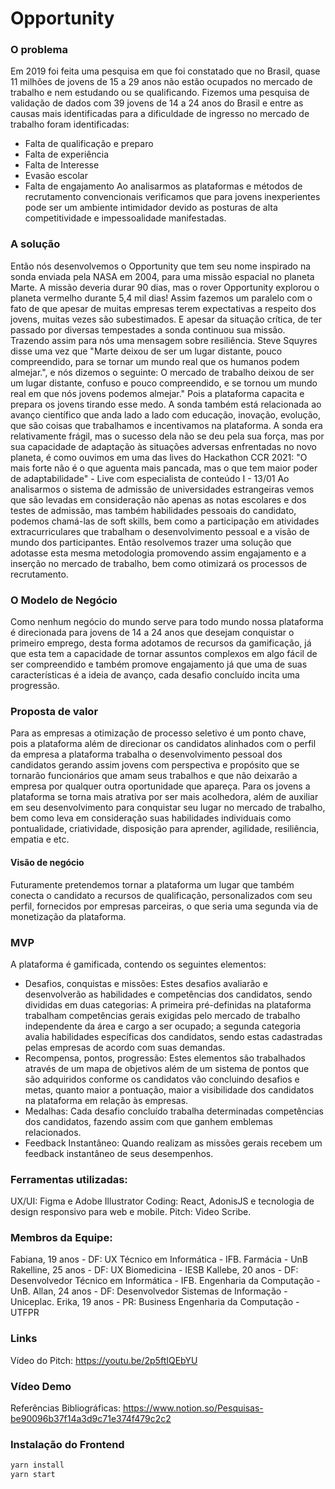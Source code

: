 # Opportunity

### O problema

Em 2019 foi feita uma pesquisa em que foi constatado que no Brasil, quase 11 milhões de jovens de 15 a 29 anos não estão ocupados no mercado de trabalho e nem estudando ou se qualificando. 
Fizemos uma pesquisa de validação de dados com 39 jovens de 14 a 24 anos do Brasil e entre as causas mais identificadas para a dificuldade de ingresso no mercado de trabalho foram identificadas:
- Falta de qualificação e preparo
- Falta de experiência
- Falta de Interesse
- Evasão escolar
- Falta de engajamento
Ao analisarmos as plataformas e métodos de recrutamento convencionais verificamos que para jovens inexperientes pode ser um ambiente intimidador devido as posturas de alta competitividade e impessoalidade manifestadas.

### A solução

Então nós desenvolvemos o Opportunity que tem seu nome inspirado na sonda enviada pela NASA em 2004, para uma missão espacial no planeta Marte. A missão deveria durar 90 dias, mas o rover Opportunity explorou o planeta vermelho durante 5,4 mil dias! Assim fazemos um paralelo com o fato de que apesar de muitas empresas terem expectativas a respeito dos jovens, muitas vezes são subestimados.
E apesar da situação crítica, de ter passado por diversas tempestades a sonda continuou sua missão. Trazendo assim para nós uma mensagem sobre resiliência.
Steve Squyres disse uma vez que "Marte deixou de ser um lugar distante, pouco compreendido, para se tornar um mundo real que os humanos podem almejar.", e nós dizemos o seguinte: O mercado de trabalho deixou de ser um lugar distante, confuso e pouco compreendido, e se tornou um mundo real em que nós jovens podemos almejar." Pois a plataforma capacita e prepara os jovens tirando esse medo.
A sonda também está relacionada ao avanço científico que anda lado a lado com educação, inovação, evolução, que são coisas que trabalhamos e incentivamos na plataforma.
A sonda era relativamente frágil, mas o sucesso dela não se deu pela sua força, mas por sua capacidade de adaptação às situações adversas enfrentadas no novo planeta, é como ouvimos em uma das lives do Hackathon CCR 2021: "O mais forte não é o que aguenta mais pancada, mas o que tem maior poder de adaptabilidade" - Live com especialista de conteúdo I - 13/01
Ao analisarmos o sistema de admissão de universidades estrangeiras vemos que são levadas em consideração não apenas as notas escolares e dos testes de admissão, mas também habilidades pessoais do candidato, podemos chamá-las de soft skills, bem como a participação em atividades extracurriculares que trabalham o desenvolvimento pessoal e a visão de mundo dos participantes.
Então resolvemos trazer uma solução que adotasse esta mesma metodologia promovendo assim engajamento e a inserção no mercado de trabalho, bem como otimizará os processos de recrutamento.
	
### O Modelo de Negócio

Como nenhum negócio do mundo serve para todo mundo nossa plataforma é direcionada para jovens de 14 a 24 anos que desejam conquistar o primeiro emprego, desta forma adotamos de recursos da gamificação, já que esta tem a capacidade de tornar assuntos complexos em algo fácil de ser compreendido e também promove engajamento já que uma de suas características é a ideia de avanço, cada desafio concluído incita uma progressão.


### Proposta de valor

Para as empresas a otimização de processo seletivo é um ponto chave, pois a plataforma além de direcionar os candidatos alinhados com o perfil da empresa a plataforma trabalha o desenvolvimento pessoal dos candidatos gerando assim jovens com perspectiva e propósito que se tornarão funcionários que amam seus trabalhos e que não deixarão a empresa por qualquer outra oportunidade que apareça.
Para os jovens a plataforma se torna mais atrativa por ser mais acolhedora, além de auxiliar em seu desenvolvimento para conquistar seu lugar no mercado de trabalho, bem como leva em consideração suas habilidades individuais como pontualidade, criatividade, disposição para aprender, agilidade, resiliência, empatia e etc.
	
#### Visão de negócio

Futuramente pretendemos tornar a plataforma um lugar que também conecta o candidato a recursos de qualificação, personalizados com seu perfil, fornecidos por empresas parceiras, o que seria uma segunda via de monetização da plataforma.


### MVP

A plataforma é gamificada, contendo os seguintes elementos:
- Desafios, conquistas e missões: 
Estes desafios avaliarão e desenvolverão as habilidades e competências dos candidatos, sendo divididas em duas categorias: A primeira pré-definidas na plataforma trabalham competências gerais exigidas pelo mercado de trabalho independente da área e cargo a ser ocupado; a segunda categoria avalia habilidades específicas dos candidatos, sendo estas cadastradas pelas empresas de acordo com suas demandas.
- Recompensa, pontos, progressão: Estes elementos são trabalhados através de um mapa de objetivos além de um sistema de pontos que são adquiridos conforme os candidatos vão concluindo desafios e metas, quanto maior a pontuação, maior a visibilidade dos candidatos na plataforma em relação às empresas.
- Medalhas: Cada desafio concluído trabalha determinadas competências dos candidatos, fazendo assim com que ganhem emblemas relacionados.
- Feedback Instantâneo: Quando realizam as missões gerais recebem um feedback instantâneo de seus desempenhos.

### Ferramentas utilizadas:
UX/UI: Figma e Adobe Illustrator
Coding: React, AdonisJS e tecnologia de design responsivo para web e mobile.
Pitch: Video Scribe.

### Membros da Equipe:
Fabiana, 19 anos - DF: UX
Técnico em Informática - IFB.
Farmácia - UnB
Rakelline, 25 anos - DF: UX
Biomedicina - IESB
Kallebe, 20 anos - DF: Desenvolvedor
Técnico em Informática - IFB.
Engenharia da Computação - UnB.
Allan, 24 anos - DF: Desenvolvedor
Sistemas de Informação - Uniceplac.
Erika, 19 anos - PR: Business
Engenharia da Computação - UTFPR
	

### Links
Vídeo do Pitch:
https://youtu.be/2p5ftIQEbYU

### Vídeo Demo

Referências Bibliográficas:
https://www.notion.so/Pesquisas-be90096b37f14a3d9c71e374f479c2c2


### Instalação do Frontend

```js
yarn install
yarn start
```
